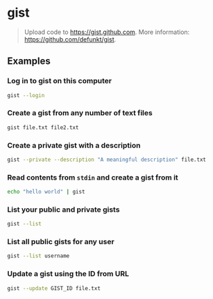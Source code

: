 # gist

> Upload code to <https://gist.github.com>. More information: <https://github.com/defunkt/gist>.

## Examples

### Log in to gist on this computer

```bash
gist --login
```

### Create a gist from any number of text files

```bash
gist file.txt file2.txt
```

### Create a private gist with a description

```bash
gist --private --description "A meaningful description" file.txt
```

### Read contents from `stdin` and create a gist from it

```bash
echo "hello world" | gist
```

### List your public and private gists

```bash
gist --list
```

### List all public gists for any user

```bash
gist --list username
```

### Update a gist using the ID from URL

```bash
gist --update GIST_ID file.txt
```
